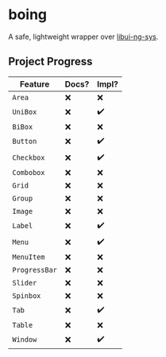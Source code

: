 # boing

A safe, lightweight wrapper over [libui-ng-sys](https://crates.io/crates/libui-ng-sys).

## Project Progress

| Feature       | Docs? | Impl? |
| ------------- | ----- | ----- |
| `Area`        | ❌    | ❌    |
| `UniBox`      | ❌    | ✔️    |
| `BiBox`       | ❌    | ❌    |
| `Button`      | ❌    | ✔️    |
| `Checkbox`    | ❌    | ✔️    |
| `Combobox`    | ❌    | ❌    |
| `Grid`        | ❌    | ❌    |
| `Group`       | ❌    | ❌    |
| `Image`       | ❌    | ❌    |
| `Label`       | ❌    | ✔️    |
| `Menu`        | ❌    | ✔️    |
| `MenuItem`    | ❌    | ❌    |
| `ProgressBar` | ❌    | ❌    |
| `Slider`      | ❌    | ❌    |
| `Spinbox`     | ❌    | ❌    |
| `Tab`         | ❌    | ✔️    |
| `Table`       | ❌    | ❌    |
| `Window`      | ❌    | ✔️    |
